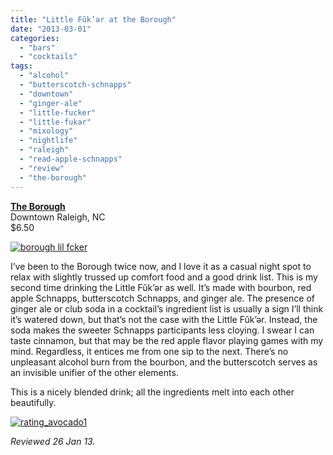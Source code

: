 ```yaml
---
title: "Little Fŭk’ər at the Borough"
date: "2013-03-01"
categories: 
  - "bars"
  - "cocktails"
tags: 
  - "alcohol"
  - "butterscotch-schnapps"
  - "downtown"
  - "ginger-ale"
  - "little-fucker"
  - "little-fukər"
  - "mixology"
  - "nightlife"
  - "raleigh"
  - "read-apple-schnapps"
  - "review"
  - "the-borough"
---
```


**[The Borough](http://theboroughraleigh.com/)**\
Downtown Raleigh, NC\
$6.50

[![borough lil fcker](http://s3.amazonaws.com/thegourmez-wpmedia/2013/02/borough-lil-fcker.jpg)](http://www.thegourmez.com/2013/03/little-fuk%c9%99r-at-the-borough/borough-lil-fcker/)

I’ve been to the Borough twice now, and I love it as a casual night spot to relax with slightly trussed up comfort food and a good drink list. This is my second time drinking the Little Fŭk’ər as well. It’s made with bourbon, red apple Schnapps, butterscotch Schnapps, and ginger ale. The presence of ginger ale or club soda in a cocktail’s ingredient list is usually a sign I’ll think it’s watered down, but that’s not the case with the Little Fŭk’ər. Instead, the soda makes the sweeter Schnapps participants less cloying. I swear I can taste cinnamon, but that may be the red apple flavor playing games with my mind. Regardless, it entices me from one sip to the next. There’s no unpleasant alcohol burn from the bourbon, and the butterscotch serves as an invisible unifier of the other elements.

This is a nicely blended drink; all the ingredients melt into each other beautifully.

[![rating_avocado1](http://s3.amazonaws.com/thegourmez-wpmedia/2009/02/rating_avocado1.gif)](http://www.thegourmez.com/2009/02/restaurant-review-nanas-durham/rating_avocado1/)

_Reviewed 26 Jan 13._